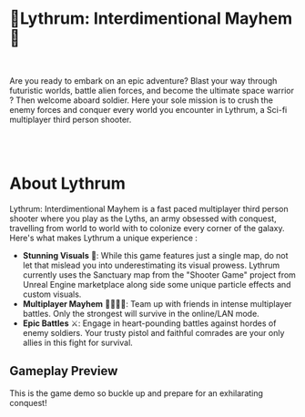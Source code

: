 # 🚀Lythrum: Interdimentional Mayhem 🌌
<br>

Are you ready to embark on an epic adventure? Blast your way through futuristic worlds, battle alien forces, and become the ultimate space warrior ? Then welcome aboard soldier. Here your sole mission is to crush the enemy forces and conquer every world you encounter in Lythrum, a Sci-fi multiplayer third person shooter.


<br><br>
# About Lythrum 

Lythrum: Interdimentional Mayhem is a fast paced multiplayer third person shooter where you play as the Lyths, an army obsessed with conquest, travelling from world to world with to colonize every corner of the galaxy.
Here's what makes Lythrum a unique experience : 
<br>
- **Stunning Visuals** 🌟: While this game features just a single map, do not let that mislead you into underestimating its visual prowess. Lythrum currently uses the Sanctuary map from the "Shooter Game" project from Unreal Engine marketplace along side some unique particle effects and custom visuals.<br>
- **Multiplayer Mayhem** 🫱🏼‍🫲🏽: Team up with friends in intense multiplayer battles. Only the strongest will survive in the online/LAN mode.<br>
- **Epic Battles** ⚔️: Engage in heart-pounding battles against hordes of enemy soldiers. Your trusty pistol and faithful comrades are your only allies in this fight for survival.<br>

## Gameplay Preview

This is the game demo so buckle up and prepare for an exhilarating conquest!
